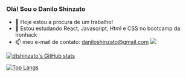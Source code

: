 ### Olá! Sou o Danilo Shinzato

- 🔭 Hoje estou a procura de um trabalho!
- 🌱 Estou estudando React, Javascript, Html e CSS no bootcamp da Ironhack
- 📫 meu e-mail de contato: daniloshinzato@gmail.com
 <a href="https://www.linkedin.com/in/danilo-shinzato-webdeveloper-react-javascript-html-css/" target="_blank"><img src="https://img.shields.io/badge/-LinkedIn-%230077B5?style=for-the-badge&logo=linkedin&logoColor=white" target="_blank"></a> 


[![dtshinzato's GitHub stats](https://github-readme-stats.vercel.app/api?username=dtshinzato&theme=tokyonight)](https://github.com/dtshinzato/github-readme-stats)

[![Top Langs](https://github-readme-stats.vercel.app/api/top-langs/?username=dtshinzato&theme=tokyonight)](https://github.com/dtshinzato/github-readme-stats)




